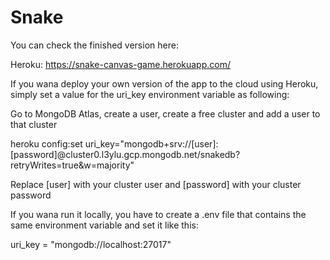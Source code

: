 # Snake

You can check the finished version here:

Heroku: https://snake-canvas-game.herokuapp.com/

If you wana deploy your own version of the app to the cloud using Heroku, simply set a value for the uri_key environment variable as following:

Go to MongoDB Atlas, create a user, create a free cluster and add a user to that cluster

heroku config:set uri_key="mongodb+srv://[user]:[password]@cluster0.l3ylu.gcp.mongodb.net/snakedb?retryWrites=true&w=majority"

Replace [user] with your cluster user and [password] with your cluster password

If you wana run it locally, you have to create a .env file that contains the same environment variable and set it like this:

uri_key = "mongodb://localhost:27017"
